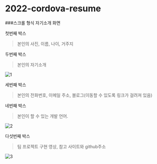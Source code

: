 # 2022-cordova-resume

###스크롤 형식 자기소개 화면

첫번째 박스
> 본인의 사진, 이름, 나이, 거주지

두번째 박스
> 본인의 자기소개

![1](https://user-images.githubusercontent.com/90297003/204463633-6527d829-aad1-494a-b2e4-4580a8f706f4.png)

세번째 박스
> 본인의 전화번호, 이메일 주소, 블로그(이동할 수 있도록 링크가 걸려져 있음)

네번째 박스
> 본인이 할 수 있는 개발 언어.

![2](https://user-images.githubusercontent.com/90297003/204463642-fc0a6624-a937-4db4-8c61-408534cef6fe.png)

다섯번째 박스
> 팀 프로젝트 구현 영상, 참고 사이트와 github주소

![3](https://user-images.githubusercontent.com/90297003/204463648-880c8b43-f3c3-4d48-85bc-fbe617fb3e33.png)
